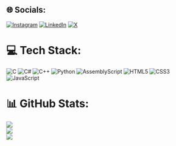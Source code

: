
## 🌐 Socials:
[![Instagram](https://img.shields.io/badge/Instagram-%23E4405F.svg?logo=Instagram&logoColor=white)](https://instagram.com/b3rkeroglu) [![LinkedIn](https://img.shields.io/badge/LinkedIn-%230077B5.svg?logo=linkedin&logoColor=white)](https://linkedin.com/in/erogluberk) [![X](https://img.shields.io/badge/X-black.svg?logo=X&logoColor=white)](https://x.com/berkerglu) 

# 💻 Tech Stack:
![C](https://img.shields.io/badge/c-%2300599C.svg?style=for-the-badge&logo=c&logoColor=white) ![C#](https://img.shields.io/badge/c%23-%23239120.svg?style=for-the-badge&logo=csharp&logoColor=white) ![C++](https://img.shields.io/badge/c++-%2300599C.svg?style=for-the-badge&logo=c%2B%2B&logoColor=white) ![Python](https://img.shields.io/badge/python-3670A0?style=for-the-badge&logo=python&logoColor=ffdd54) ![AssemblyScript](https://img.shields.io/badge/assembly%20script-%23000000.svg?style=for-the-badge&logo=assemblyscript&logoColor=white) ![HTML5](https://img.shields.io/badge/html5-%23E34F26.svg?style=for-the-badge&logo=html5&logoColor=white) ![CSS3](https://img.shields.io/badge/css3-%231572B6.svg?style=for-the-badge&logo=css3&logoColor=white) ![JavaScript](https://img.shields.io/badge/javascript-%23323330.svg?style=for-the-badge&logo=javascript&logoColor=%23F7DF1E)
# 📊 GitHub Stats:
![](https://github-readme-stats.vercel.app/api?username=berkerglu&theme=neon&hide_border=true&include_all_commits=false&count_private=false)<br/>
![](https://github-readme-streak-stats.herokuapp.com/?user=berkerglu&theme=neon&hide_border=true)<br/>
![](https://github-readme-stats.vercel.app/api/top-langs/?username=berkerglu&theme=neon&hide_border=true&include_all_commits=false&count_private=false&layout=compact)
